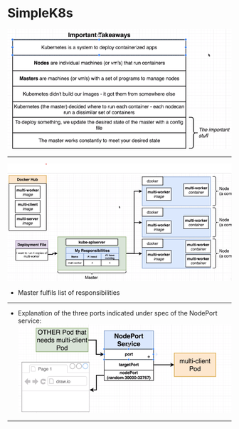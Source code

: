 # SimpleK8s

![kubernetes-takeaways](../../img/kubernetes-important-takeaways.png)

---

![kubernetes-deployment-flow](../../img/kubernetes-deployment-flow.png)
- Master fulfils list of responsibilities

---

- Explanation of the three ports indicated under spec of the NodePort service:
![nodeport ports](../../img/nodeport-ports.png)

---
